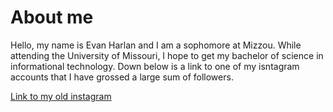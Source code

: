 # About me
Hello, my name is Evan Harlan and I am a sophomore at Mizzou. While attending the University of Missouri, I hope to get my bachelor of science in informational technology. Down below is a link to one of my isntagram accounts that I have grossed a large sum of followers.

[Link to my old instagram](https://www.instagram.com/wokehut/)
